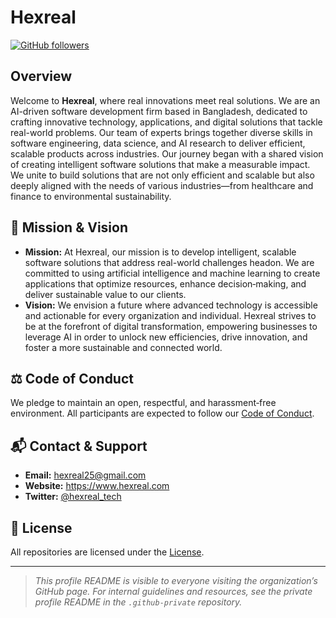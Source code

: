# Hexreal

[![GitHub followers](https://img.shields.io/github/followers/hexreal?style=social)](https://github.com/hexreal?tab=followers)

## Overview

Welcome to **Hexreal**, where real innovations meet real solutions. We are an AI-driven software development firm based in Bangladesh, dedicated to crafting innovative technology, applications, and digital solutions that tackle real-world problems. Our team of experts brings together diverse skills in software engineering, data science, and AI research to deliver efficient, scalable products across industries. Our journey began with a shared vision of creating intelligent software solutions that make a measurable impact. We unite to build solutions that are not only efficient and scalable but also deeply aligned with the needs of various industries—from healthcare and finance to environmental sustainability.
## 🚀 Mission & Vision

- **Mission:** At Hexreal, our mission is to develop intelligent, scalable software solutions that address real-world challenges headon. We are committed to using artificial intelligence and machine learning to create applications that optimize resources, enhance decision‑making, and deliver sustainable value to our clients.
- **Vision:** We envision a future where advanced technology is accessible and actionable for every organization and individual. Hexreal strives to be at the forefront of digital transformation, empowering businesses to leverage AI in order to unlock new efficiencies, drive innovation, and foster a more sustainable and connected world.


## ⚖️ Code of Conduct

We pledge to maintain an open, respectful, and harassment‑free environment. All participants are expected to follow our [Code of Conduct](CODE_OF_CONDUCT.md).


## 📬 Contact & Support

- **Email:** hexreal25@gmail.com
- **Website:** https://www.hexreal.com
- **Twitter:** [@hexreal_tech](https://x.com/hexreal_tech)

## 📝 License

All repositories are licensed under the [License](LICENSE).

---

> _This profile README is visible to everyone visiting the organization’s GitHub page. For internal guidelines and resources, see the private profile README in the `.github-private` repository._

